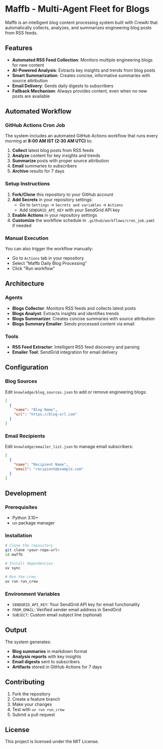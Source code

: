 # Maffb - Multi-Agent Fleet for Blogs

Maffb is an intelligent blog content processing system built with CrewAI that automatically collects, analyzes, and summarizes engineering blog posts from RSS feeds.

## Features

- **Automated RSS Feed Collection**: Monitors multiple engineering blogs for new content
- **AI-Powered Analysis**: Extracts key insights and trends from blog posts
- **Smart Summarization**: Creates concise, informative summaries with source attribution
- **Email Delivery**: Sends daily digests to subscribers
- **Fallback Mechanism**: Always provides content, even when no new posts are available

## Automated Workflow

### GitHub Actions Cron Job

The system includes an automated GitHub Actions workflow that runs every morning at **8:00 AM IST (2:30 AM UTC)** to:

1. **Collect** latest blog posts from RSS feeds
2. **Analyze** content for key insights and trends
3. **Summarize** posts with proper source attribution
4. **Email** summaries to subscribers
5. **Archive** results for 7 days

### Setup Instructions

1. **Fork/Clone** this repository to your GitHub account
2. **Add Secrets** in your repository settings:
   - Go to `Settings` → `Secrets and variables` → `Actions`
   - Add `SENDGRID_API_KEY` with your SendGrid API key
3. **Enable Actions** in your repository settings
4. **Customize** the workflow schedule in `.github/workflows/cron_job.yaml` if needed

### Manual Execution

You can also trigger the workflow manually:
- Go to `Actions` tab in your repository
- Select "Maffb Daily Blog Processing"
- Click "Run workflow"

## Architecture

### Agents

- **Blogs Collector**: Monitors RSS feeds and collects latest posts
- **Blogs Analyst**: Extracts insights and identifies trends
- **Blogs Summarizer**: Creates concise summaries with source attribution
- **Blogs Summary Emailer**: Sends processed content via email

### Tools

- **RSS Feed Extractor**: Intelligent RSS feed discovery and parsing
- **Emailer Tool**: SendGrid integration for email delivery

## Configuration

### Blog Sources

Edit `knowledge/blog_sources.json` to add or remove engineering blogs:

```json
[
  {
    "name": "Blog Name",
    "url": "https://blog-url.com"
  }
]
```

### Email Recipients

Edit `knowledge/emailer_list.json` to manage email subscribers:

```json
[
  {
    "name": "Recipient Name",
    "email": "recipient@example.com"
  }
]
```

## Development

### Prerequisites

- Python 3.10+
- uv package manager

### Installation

```bash
# Clone the repository
git clone <your-repo-url>
cd maffb

# Install dependencies
uv sync

# Run the crew
uv run run_crew
```

### Environment Variables

- `SENDGRID_API_KEY`: Your SendGrid API key for email functionality
- `FROM_EMAIL`: Verified sender email address in SendGrid
- `SUBJECT`: Custom email subject line (optional)

## Output

The system generates:
- **Blog summaries** in markdown format
- **Analysis reports** with key insights
- **Email digests** sent to subscribers
- **Artifacts** stored in GitHub Actions for 7 days

## Contributing

1. Fork the repository
2. Create a feature branch
3. Make your changes
4. Test with `uv run run_crew`
5. Submit a pull request

## License

This project is licensed under the MIT License.
